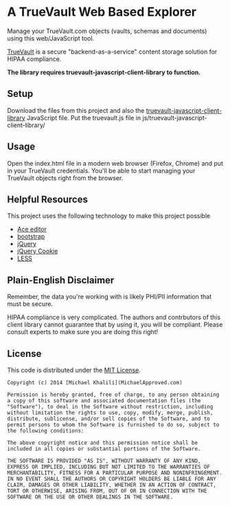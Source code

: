 A TrueVault Web Based Explorer
==========

Manage your TrueVault.com objects (vaults, schemas and documents) using this web/JavaScript tool.

[TrueVault](https://www.truevault.com/) is a secure "backend-as-a-service" content storage solution for HIPAA compliance.  

**The library requires truevault-javascript-client-library to function.**

## Setup

Download the files from this project and also the [truevault-javascript-client-library](https://github.com/MichaelApproved/truevault-javascript-client-library/) JavaScript file. Put the truevault.js file in js/truevault-javascript-client-library/

## Usage

Open the index.html file in a modern web browser (Firefox, Chrome) and put in your TrueVault credentials. You'll be able to start managing your TrueVault objects right from the browser.

## Helpful Resources

This project uses the following technology to make this project possible

- [Ace editor](https://github.com/MichaelApproved/truevault-javascript-client-library/edit/master/readme.md)
- [bootstrap](http://getbootstrap.com/)
- [jQuery](http://jquery.com)
- [jQuery Cookie](https://github.com/carhartl/jquery-cookie)
- [LESS](http://lesscss.org/)

## Plain-English Disclaimer

Remember, the data you're working with is likely PHI/PII information that must be secure. 

HIPAA compliance is very complicated. The authors and contrbutors of this client library cannot guarantee that by using it, you will be compliant. Please consult experts to make sure you are doing this right!

## License

This code is distributed under the [MIT License](http://opensource.org/licenses/MIT).

```no-highlight
Copyright (c) 2014 [Michael Khalili](MichaelApproved.com)

Permission is hereby granted, free of charge, to any person obtaining a copy of this software and associated documentation files (the "Software"), to deal in the Software without restriction, including without limitation the rights to use, copy, modify, merge, publish, distribute, sublicense, and/or sell copies of the Software, and to permit persons to whom the Software is furnished to do so, subject to the following conditions:

The above copyright notice and this permission notice shall be included in all copies or substantial portions of the Software.

THE SOFTWARE IS PROVIDED "AS IS", WITHOUT WARRANTY OF ANY KIND, EXPRESS OR IMPLIED, INCLUDING BUT NOT LIMITED TO THE WARRANTIES OF MERCHANTABILITY, FITNESS FOR A PARTICULAR PURPOSE AND NONINFRINGEMENT. IN NO EVENT SHALL THE AUTHORS OR COPYRIGHT HOLDERS BE LIABLE FOR ANY CLAIM, DAMAGES OR OTHER LIABILITY, WHETHER IN AN ACTION OF CONTRACT, TORT OR OTHERWISE, ARISING FROM, OUT OF OR IN CONNECTION WITH THE SOFTWARE OR THE USE OR OTHER DEALINGS IN THE SOFTWARE.
```
